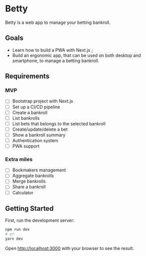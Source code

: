 # Betty

Betty is a web app to manage your betting bankroll.

## Goals

- Learn how to build a PWA with Next.js ;
- Build an ergonomic app, that can be used on both desktop and smartphone, to manage a betting bankroll.

## Requirements

### MVP

- [ ] Bootstrap project with Next.js
- [ ] Set up a CI/CD pipeline
- [ ] Create a bankroll
- [ ] List bankrolls
- [ ] List bets that belongs to the selected bankroll
- [ ] Create/update/delete a bet
- [ ] Show a bankroll summary
- [ ] Authentication system
- [ ] PWA support

### Extra miles

- [ ] Bookmakers management
- [ ] Aggregate bankrolls
- [ ] Merge bankrolls
- [ ] Share a bankroll
- [ ] Calculator

## Getting Started

First, run the development server:

```bash
npm run dev
# or
yarn dev
```

Open [http://localhost:3000](http://localhost:3000) with your browser to see the result.

